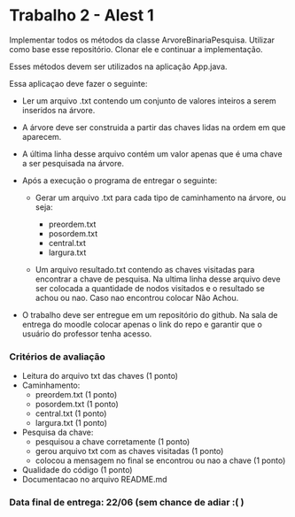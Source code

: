 # Trabalho 2 - Alest 1

Implementar todos os métodos da classe ArvoreBinariaPesquisa.
Utilizar como base esse repositório. Clonar ele e continuar a implementação.

Esses métodos devem ser utilizados na aplicação App.java. 

Essa aplicaçao deve fazer o seguinte:

- Ler um arquivo .txt contendo um conjunto de valores inteiros a serem inseridos na árvore.
- A árvore deve ser construida a partir das chaves lidas na ordem em que aparecem.
- A última linha desse arquivo contém um valor apenas que é uma chave a ser pesquisada na árvore.
- Após a execução o programa de entregar o seguinte:
  - Gerar um arquivo .txt para cada tipo de caminhamento na árvore, ou seja:
    - preordem.txt
    - posordem.txt
    - central.txt
    - largura.txt
 
  - Um arquivo resultado.txt contendo as chaves visitadas para encontrar a chave de pesquisa. Na ultima linha desse arquivo deve ser colocada a quantidade de nodos visitados e o resultado se achou ou nao. Caso nao encontrou colocar Não Achou.

- O trabalho deve ser entregue em um repositório do github. Na sala de entrega do moodle colocar apenas o link do repo e garantir que o usuário do professor tenha acesso.
  
### Critérios de avaliação
- Leitura do arquivo txt das chaves (1 ponto)
- Caminhamento:
  - preordem.txt (1 ponto)
  - posordem.txt (1 ponto)
  - central.txt (1 ponto)
  - largura.txt (1 ponto)
- Pesquisa da chave:
  - pesquisou a chave corretamente (1 ponto)
  - gerou arquivo txt com as chaves visitadas (1 ponto)
  - colocou a mensagem no final se encontrou ou nao a chave (1 ponto)
- Qualidade do código (1 ponto)
- Documentacao no arquivo README.md

### Data final de entrega: 22/06 (sem chance de adiar :( )
